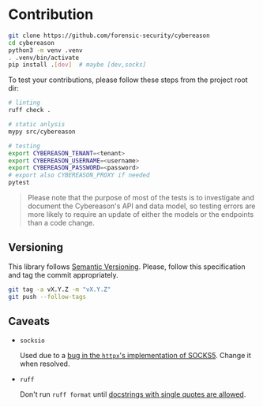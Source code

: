 # Contribution

```sh
git clone https://github.com/forensic-security/cybereason
cd cybereason
python3 -m venv .venv
. .venv/bin/activate
pip install .[dev]  # maybe [dev,socks]
```

To test your contributions, please follow these steps from the project root dir:

```sh
# linting
ruff check .

# static anlysis
mypy src/cybereason

# testing
export CYBEREASON_TENANT=<tenant>
export CYBEREASON_USERNAME=<username>
export CYBEREASON_PASSWORD=<password>
# export also CYBEREASON_PROXY if needed
pytest
```

> Please note that the purpose of most of the tests is to investigate and document
> the Cybereason's API and data model, so testing errors are more likely to require
> an update of either the models or the endpoints than a code change.

## Versioning
This library follows [Semantic Versioning](https://semver.org/spec/v2.0.0.html). Please, follow this specification and tag the commit appropriately.

```sh
git tag -a vX.Y.Z -m "vX.Y.Z"
git push --follow-tags
```

## Caveats
- `socksio`

   Used due to a [bug in the `httpx`'s implementation of SOCKS5][2]. Change it when resolved.

- `ruff`

   Don't run `ruff format` until [docstrings with single quotes are allowed][3].

[1]: https://bugs.python.org/issue22239
[2]: https://github.com/encode/httpx/discussions/2305
[3]: https://github.com/astral-sh/ruff/issues/7615
